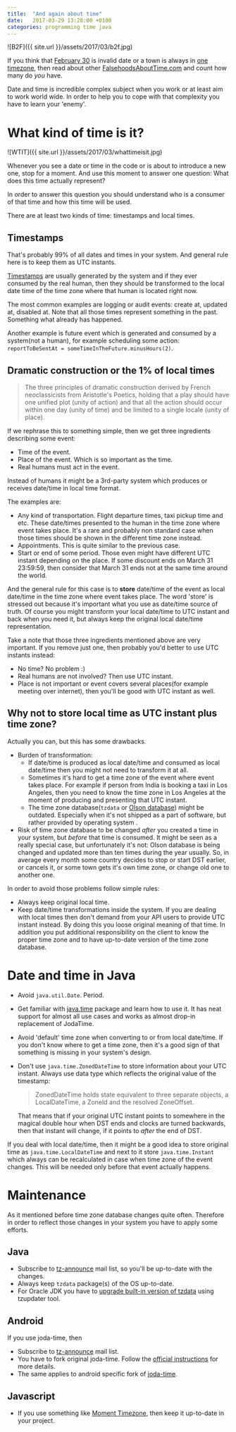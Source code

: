 ```yaml
---
title:  "And again about time"
date:   2017-03-29 13:28:00 +0100
categories: programming time java
---
```


![B2F]({{ site.url }}/assets/2017/03/b2f.jpg)

If you think that [February 30](https://en.wikipedia.org/wiki/February_30#Swedish_calendar) is invalid date or a town is always in [one timezone](http://www.cbsnews.com/news/town-in-two-time-zones/2017-03-29-one-time-more.md),
then read about other [FalsehoodsAboutTime.com](http://FalsehoodsAboutTime.com) and count how many do _you_ have.

Date and time is incredible complex subject when you work or at least aim to work world wide.
In order to help you to cope with that complexity you have to learn your 'enemy'.

# What kind of time is it?

![WTIT]({{ site.url }}/assets/2017/03/whattimeisit.jpg)

Whenever you see a date or time in the code or is about to introduce a new one, stop for a moment.
And use this moment to answer one question: What does this time actually represent?

In order to answer this question you should understand who is a consumer of that time and how this time will be used.

There are at least two kinds of time: timestamps and local times.

## Timestamps

That's probably 99% of all dates and times in your system.
And general rule here is to keep them as UTC instants.

[Timestamps](https://en.wikipedia.org/wiki/Timestamp) are usually generated by the system and if they ever consumed by the real human,
then they should be transformed to the local date time of the time zone where that human is located right now.

The most common examples are logging or audit events: create at, updated at, disabled at.
Note that all those times represent something in the past. Something what already has happened.

Another example is future event which is generated and consumed by a system(not a human), for example
scheduling some action: `reportToBeSentAt = someTimeInTheFuture.minusHours(2)`.

## Dramatic construction or the 1% of local times

> The three principles of dramatic construction derived by French neoclassicists from Aristotle's Poetics,
holding that a play should have one unified plot (unity of action)
and that all the action should occur within one day (unity of time)
and be limited to a single locale (unity of place).

If we rephrase this to something simple, then we get three ingredients describing some event:
* Time of the event.
* Place of the event. Which is so important as the time.
* Real humans must act in the event.

Instead of humans it might be a 3rd-party system which produces or receives date/time in local time format.

The examples are:
* Any kind of transportation. Flight departure times, taxi pickup time and etc.
These date/times presented to the human in the time zone where event takes place.
It's a rare and probably non standard case when those times should be shown in the different time zone instead.
* Appointments. This is quite similar to the previous case.
* Start or end of some period. Those even might have different UTC instant depending on the place.
If some discount ends on March 31 23:59:59, then consider that March 31 ends not at the same time around the world.

And the general rule for this case is to **store** date/time of the event as local date/time in the time zone
where event takes place.
The word 'store' is stressed out because it's important what you use as date/time source of truth.
Of course you might transform your local date/time to UTC instant and back when you need it,
but always keep the original local date/time representation.

Take a note that those three ingredients mentioned above are very important.
If you remove just one, then probably you'd better to use UTC instants instead:
* No time? No problem :)
* Real humans are not involved? Then use UTC instant.
* Place is not important or event covers several places(for example meeting over internet),
then you'll be good with UTC instant as well.

## Why not to store local time as UTC instant plus time zone?

Actually you can, but this has some drawbacks.

* Burden of transformation:
  * If date/time is produced as local date/time and consumed as local date/time then you might not need to transform it at all.
  * Sometimes it's hard to get a time zone of the event where event takes place.
    For example if person from India is booking a taxi in Los Angeles, then you need to know
    the time zone in Los Angeles at the moment of producing and presenting that UTC instant.
  * The time zone database(`tzdata` or [Olson database](https://en.wikipedia.org/wiki/Tz_database))
    might be outdated. Especially when it's not shipped as a part of software, but rather provided by operating system  .
* Risk of time zone database to be changed _after_ you created a time in your system, but _before_ that time is consumed.
  It might be seen as a really special case, but unfortunately it's not:
  Olson database is being changed and updated more than ten times during the year usually.
  So, in average every month some country decides to stop or start DST earlier, or cancels it,
  or some town gets it's own time zone, or change old one to another one.

In order to avoid those problems follow simple rules:

* Always keep original local time.
* Keep date/time transformations inside the system.
  If you are dealing with local times then don't demand from your API users to  provide UTC instant instead.
  By doing this you loose original meaning of that time.
  In addition you put additional responsibility on the client to know the proper time zone and to have
  up-to-date version of the time zone database.

  
# Date and time in Java

* Avoid `java.util.Date`. Period.
* Get familiar with [java.time](https://docs.oracle.com/javase/8/docs/api/java/time/package-summary.html) package and learn how to use it.
  It has neat support for almost all use cases and works as almost drop-in replacement of JodaTime.
* Avoid 'default' time zone when converting to or from local date/time.
  If you don't know where to get a time zone, then it's a good sign of that something is missing in your system's design.
* Don't use `java.time.ZonedDateTime` to store information about your UTC instant.
  Always use data type which reflects the original value of the timestamp:
  >ZonedDateTime holds state equivalent to three separate objects,
  a LocalDateTime, a ZoneId and the resolved ZoneOffset.
  
  That means that if your original UTC instant points to somewhere in the magical double hour when DST ends
  and clocks are turned backwards, then that instant will change, if it points to _after_ the end of DST.

If you deal with local date/time, then it might be a good idea to store original time as
`java.time.LocalDateTime` and next to it store `java.time.Instant` which always can be recalculated
in case when time zone of the event changes. This will be needed only before that event actually happens.
 
# Maintenance

As it mentioned before time zone database changes quite often.
Therefore in order to reflect those changes in your system you have to apply some efforts.

## Java

 * Subscribe to [tz-announce](https://mm.icann.org/mailman/listinfo/tz-announce) mail list,
   so you'll be up-to-date with the changes.
 * Always keep `tzdata` package(s) of the OS up-to-date.
 * For Oracle JDK you have to [upgrade built-in version of tzdata](http://www.oracle.com/technetwork/java/javase/tzupdater-readme-136440.html) using tzupdater tool.

## Android

If you use joda-time, then
 * Subscribe to [tz-announce](https://mm.icann.org/mailman/listinfo/tz-announce) mail list.
 * You have to fork original joda-time. Follow the [official instructions](http://www.joda.org/joda-time/tz_update.html) for more details.
 * The same applies to android specific fork of [joda-time](https://github.com/dlew/joda-time-android).
 
## Javascript

 * If you use something like [Moment Timezone](https://momentjs.com/timezone/), then keep it up-to-date in your project.

